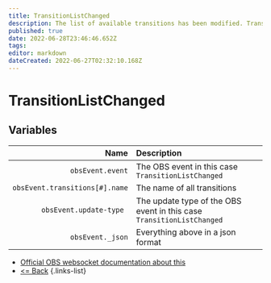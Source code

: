 ```yaml
---
title: TransitionListChanged
description: The list of available transitions has been modified. Transitions have been added, removed, or renamed.
published: true
date: 2022-06-28T23:46:46.652Z
tags: 
editor: markdown
dateCreated: 2022-06-27T02:32:10.168Z
---
```


# TransitionListChanged

## Variables

Name | Description
----:|:------------
| `obsEvent.event` | The OBS event in this case `TransitionListChanged`
| `obsEvent.transitions[#].name` | The name of all transitions
| `obsEvent.update-type	` | The update type of the OBS event in this case `TransitionListChanged`
| `obsEvent._json` | Everything above in a json format
* [Official OBS websocket documentation about this](https://github.com/obsproject/obs-websocket/blob/4.x-current/docs/generated/protocol.md#transitionlistchanged)
* [<= Back](/en/Integrations/OBS/Events)
{.links-list}
